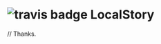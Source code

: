 ![travis badge](https://travis-ci.org/LocalStory/LocalStoryJS.svg?branch=master)
LocalStory
=========================
// Thanks.

